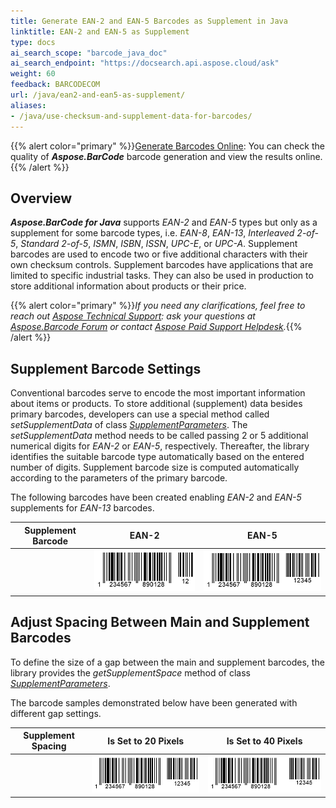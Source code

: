 ```yaml
---
title: Generate EAN-2 and EAN-5 Barcodes as Supplement in Java
linktitle: EAN-2 and EAN-5 as Supplement
type: docs
ai_search_scope: "barcode_java_doc"
ai_search_endpoint: "https://docsearch.api.aspose.cloud/ask"
weight: 60
feedback: BARCODECOM
url: /java/ean2-and-ean5-as-supplement/
aliases:
- /java/use-checksum-and-supplement-data-for-barcodes/
---
```

{{% alert color="primary" %}}[Generate Barcodes Online](https://products.aspose.app/barcode/generate): You can check the quality of ***Aspose.BarCode*** barcode generation and view the results online.{{% /alert %}}

## **Overview**
***Aspose.BarCode for Java*** supports *EAN-2* and *EAN-5* types but only as a supplement for some barcode types, i.e. *EAN-8*, *EAN-13*, *Interleaved 2-of-5*, *Standard 2-of-5*, *ISMN*, *ISBN*, *ISSN*, *UPC-E*, or *UPC-A*. Supplement barcodes are used to encode two or five additional characters with their own checksum controls. Supplement barcodes have applications that are limited to specific industrial tasks. They can also be used in production to store additional information about products or their price. 
  
{{% alert color="primary" %}}*If you need any clarifications, feel free to reach out [Aspose Technical Support](/barcode/java/technical-support/): ask your questions at [Aspose.Barcode Forum](https://forum.aspose.com/c/barcode/13) or contact [Aspose Paid Support Helpdesk](https://helpdesk.aspose.com/).*{{% /alert %}}
  
## **Supplement Barcode Settings**
Conventional barcodes serve to encode the most important information about items or products. To store additional (supplement) data besides primary barcodes, developers can use a special method called *setSupplementData* of class [*SupplementParameters*](https://reference.aspose.com/barcode/java/com.aspose.barcode.generation/SupplementParameters). The *setSupplementData* method needs to be called passing 2 or 5 additional numerical digits for *EAN-2* or *EAN-5*, respectively. Thereafter, the library identifies the suitable barcode type automatically based on the entered number of digits. Supplement barcode size is computed automatically according to the parameters of the primary barcode.  
  
The following barcodes have been created enabling *EAN-2* and *EAN-5* supplements for *EAN-13* barcodes.

|Supplement Barcode|EAN-2|EAN-5|
| :-: | :-: | :-: |
| |<img src="supplementean2.png">|<img src="supplementean5.png">|
  
<!--The following code snippet explains how to generate supplement barcodes using *EAN-2* and *EAN-5*.
    
{{< highlight java>}}
BarcodeGenerator gen = new BarcodeGenerator(EncodeTypes.EAN13, "1234567890128");
gen.Parameters.Barcode.XDimension.Pixels = 2;
gen.Parameters.Barcode.Supplement.SupplementSpace.Pixels = 20;
//set EAN 2 supplement
gen.Parameters.Barcode.Supplement.SupplementData = "12";
gen.Save($"{path}SupplementEAN2.png", BarCodeImageFormat.Png);
//set EAN 5 supplement
gen.Parameters.Barcode.Supplement.SupplementData = "12345";
gen.Save($"{path}SupplementEAN5.png", BarCodeImageFormat.Png);
{{< /highlight >}}-->

## **Adjust Spacing Between Main and Supplement Barcodes**
To define the size of a gap between the main and supplement barcodes, the library provides the *getSupplementSpace* method of class [*SupplementParameters*](https://reference.aspose.com/barcode/java/com.aspose.barcode.generation/SupplementParameters).  
  
The barcode samples demonstrated below have been generated with different gap settings.  
  
|Supplement Spacing|Is Set to 20 Pixels|Is Set to 40 Pixels|
| :-: | :-: | :-: |
| |<img src="supplementspace20pixels.png">|<img src="supplementspace40pixels.png">|
  
<!--The following code sample shows how to modify the spacing between main and supplement barcodes for a *EAN 13* barcode.
  
{{< highlight java>}}
BarcodeGenerator gen = new BarcodeGenerator(EncodeTypes.EAN13, "1234567890128");
gen.Parameters.Barcode.XDimension.Pixels = 2;
gen.Parameters.Barcode.Supplement.SupplementData = "12345";
//set supplement space 20 pixels
gen.Parameters.Barcode.Supplement.SupplementSpace.Pixels = 20;
gen.Save($"{path}SupplementSpace20Pixels.png", BarCodeImageFormat.Png);
//set supplement space 40 pixels
gen.Parameters.Barcode.Supplement.SupplementSpace.Pixels = 40;
gen.Save($"{path}SupplementSpace40Pixels.png", BarCodeImageFormat.Png);
{{< /highlight >}}-->